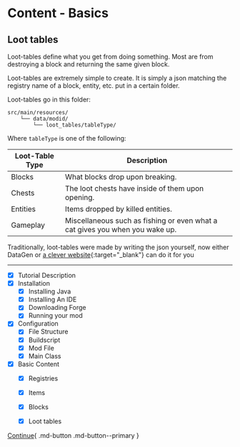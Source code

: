 # Content - Basics

## Loot tables

Loot-tables define what you get from doing something. Most are from destroying a block and returning the same given block.

Loot-tables are extremely simple to create. It is simply a json matching the registry name of a block, entity, etc. put in a certain folder.

Loot-tables go in this folder:
```
src/main/resources/
    └── data/modid/
        └── loot_tables/tableType/
```

Where `tableType` is one of the following:

| Loot-Table Type | Description                                                                  |
| --------------- | ---------------------------------------------------------------------------- |
| Blocks          | What blocks drop upon breaking.                                              |
| Chests          | The loot chests have inside of them upon opening.                            |
| Entities        | Items dropped by killed entities.                                            |
| Gameplay        | Miscellaneous such as fishing or even what a cat gives you when you wake up. |

Traditionally, loot-tables were made by writing the json yourself, now either DataGen or [a clever website](https://misode.github.io/loot-table){:target="_blank"} can do it for you

---

- [x] Tutorial Description
- [x] Installation
    * [x] Installing Java
    * [x] Installing An IDE
    * [x] Downloading Forge
    * [x] Running your mod
- [x] Configuration
    * [x] File Structure
    * [x] Buildscript
    * [x] Mod File
    * [x] Main Class
- [x] Basic Content
    * [x] Registries
    * [x] Items
    * [x] Blocks
    * [x] Loot tables


[Continue](items.md){ .md-button .md-button--primary }